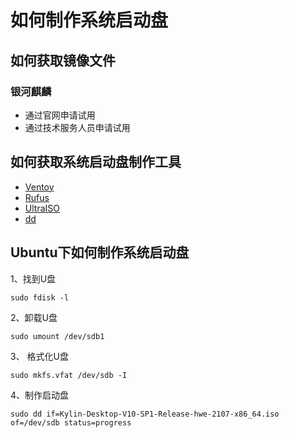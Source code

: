 # 如何制作系统启动盘

## 如何获取镜像文件

### 银河麒麟

- 通过官网申请试用
- 通过技术服务人员申请试用

## 如何获取系统启动盘制作工具

- [Ventoy](https://www.ventoy.net/cn/index.html)
- [Rufus](http://rufus.ie/zh/)
- [UltraISO](https://cn.ultraiso.net/)
- [dd](https://www.gnu.org/software/coreutils/manual/html_node/dd-invocation.html#dd-invocation)

## Ubuntu下如何制作系统启动盘

1、找到U盘

`sudo fdisk -l`

2、卸载U盘

`sudo umount /dev/sdb1`

3、 格式化U盘

`sudo mkfs.vfat /dev/sdb -I`

4、制作启动盘

`sudo dd if=Kylin-Desktop-V10-SP1-Release-hwe-2107-x86_64.iso of=/dev/sdb status=progress`
